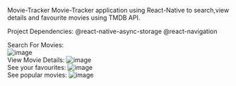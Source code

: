 Movie-Tracker
Movie-Tracker application using React-Native to search,view details and favourite movies using TMDB API.

Project Dependencies:
@react-native-async-storage
@react-navigation


Search For Movies:
<br>
![image](https://user-images.githubusercontent.com/82721312/190634042-dcf4d2ef-6ad5-45d4-aac6-b74c59208c73.png)
<br>
View Movie Details:
![image](https://user-images.githubusercontent.com/82721312/190636408-70199597-0502-4fd6-a5f9-1cb570fad991.png)
<br>
See your favourites:
![image](https://user-images.githubusercontent.com/82721312/190636520-ff6d3185-e93c-42a3-b3be-1a5f54d6b8e3.png)
<br>
See popular movies:
![image](https://user-images.githubusercontent.com/82721312/190636599-2015b4bd-18d8-4c2b-952f-22300bad064c.png)

